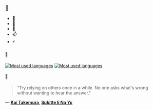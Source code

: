 ### 👋

- 🔭
- 🌱
- 💬
- 📫
- ⚡

#### 🧏

[![Most used languages](https://github-readme-stats-aynah.vercel.app/api/top-langs/?username=aynh&theme=solarized-dark&langs_count=6&layout=compact&hide_title=true)](https://github.com/anuraghazra/github-readme-stats#gh-dark-mode-only)
[![Most used languages](https://github-readme-stats-aynah.vercel.app/api/top-langs/?username=aynh&theme=solarized-light&langs_count=6&layout=compact&hide_title=true)](https://github.com/anuraghazra/github-readme-stats#gh-light-mode-only)

#### 💬

> "Try relying on others once in a while. No one asks what's wrong without wanting to hear the answer."

&mdash; [**Kai Takemura**](https://myanimelist.net/character.php?q=Kai%20Takemura&cat=character), [**Sukitte Ii Na Yo**](https://myanimelist.net/search/all?q=Sukitte%20Ii%20Na%20Yo&cat=all)
